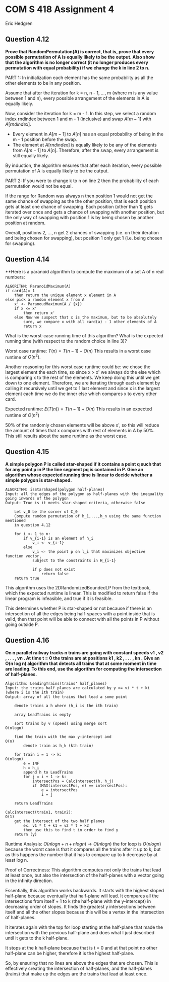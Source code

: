 # COM S 418 Assignment 4
Eric Hedgren

## Question 4.12
**Prove that RandomPermutation(A) is correct, that is, prove that every 
possible permutation of A is equally likely to be the output. Also show that 
the algorithm is no longer correct (it no longer produces every permutation 
with equal probability) if we change the k in line 2 to n.**

PART 1:
In initialization each element has the same probability as all the other elements to be in any position.

Assume that after the iteration for k = n, n - 1, ..., m (where m is any value between 1 and n), every possible arrangement of the elements in A is equally likely.

Now, consider the iteration for k = m - 1. In this step, we select a random index rndindex between 1 and m - 1 (inclusive) and swap $A[m - 1]$ with $A[rndindex]$.
- Every element in $A[m - 1]$ to $A[n]$ has an equal probability of being in the m - 1 position before the swap.
- The element at $A[rndindex]$ is equally likely to be any of the elements from $A[m - 1]$ to $A[n]$.
Therefore, after the swap, every arrangement is still equally likely.

By induction, the algorithm ensures that after each iteration, every possible permutation of A is equally likely to be the output.

PART 2:
If you were to change k to n on line 2 then the probability of each permutation would not be equal. 

If the range for Random was always n then position 1 would not get the same chance  of swapping as the the other position, that is each position gets at least one chance of swapping. Each position (other than 1) gets iterated over once and gets a chance of swapping with another position, but the only way of swapping with position 1 is by being chosen by another position at random.

Overall, positions 2, ..., n get 2 chances of swapping (i.e. on their iteration and being chosen for swapping), but position 1 only get 1 (i.e. being chosen for swapping).


## Question 4.14
**Here is a paranoid algorithm to compute the maximum of a set A of n real 
numbers: 
```
ALGORITHM: ParanoidMaximum(A)
if card(A)= 1
	then return the unique element x element in A
else pick a random element x from A
	x' <- ParanoudMaximum(A / {x})
	if x <= x'
		then return x'
	else Now we suspect that x is the maximum, but to be absolutely
		sure, we compare x with all card(a) - 1 other elements of A
		return x
```
What is the worst-case running time of this algorithm? What is the 
expected running time (with respect to the random choice in line 3)? 

Worst case runtime:
$T(n) = T(n - 1) + O(n)$
This results in a worst case runtime of $O(n^2)$.

Another reasoning for this worst case runtime could be: we chose the largest element the each time, so since x > x' we always do the else which is comparing x to the rest of the elements. We keep doing this until we get down to one element. Therefore, we are iterating through each element by calling it recursively until we get to 1 last element and since x is the largest element each time we do the inner else which compares x to every other card.

Expected runtime:
$E(T(n))=T(n-1)+O(n)$
This results in an expected runtime of $O(n^2)$

50% of the randomly chosen elements will be above x', so this will reduce the amount of times that x compares with rest of elements in A by 50%. This still results about the same runtime as the worst case.

## Question 4.15
**A simple polygon P is called star-shaped if it contains a point q such 
that for any point p in P the line segment pq is contained in P. Give 
an algorithm whose expected running time is linear to decide whether a 
simple polygon is star-shaped.**

```
ALGORITHM: isStarShaped(polygon half-planes)
Input: all the edges of the polygon as half-planes with the inequality going inwards of the polygon
Output: True is it meets star-shaped criteria, otherwise false

	Let v_0 be the corner of C_0
	Compute random permutation of h_1,...,h_n using the same function mentioned
	in question 4.12
	
	for i <- 1 to n:
		if v_{i-1} is an element of h_i
			v_i <- v_{i-1}
		else
			v_i <- the point p on l_i that maximizes objective function vector,
			subject to the constraints in H_{i-1}

			if p does not exist
				return false
	return true
```

This algorithm uses the 2DRandomizedBoundedLP from the textbook, which the expected runtime is linear. This is modified to return false if the linear program is infeasible, and true if it is feasible.

This determines whether P is star-shaped or not because if there is an intersection of all the edges being half-spaces with a point inside that is valid, then that point will be able to connect with all the points in P without going outside P.

## Question 4.16
**On n parallel railway tracks n trains are going with constant speeds v1 , 
v2 , . . . , vn . At time t = 0 the trains are at positions k1 , k2 , . . . , kn . Give an 
O(n log n) algorithm that detects all trains that at some moment in time 
are leading. To this end, use the algorithm for computing the intersection 
of half-planes.** 

```
Algorithm: LeadingTrains(trains' half_planes)
Input: the trains half_planes are calculated by y >= vi * t + ki
(where i is the ith train)
Output: array of all the trains that lead a some point

	denote trains a h where (h_i is the ith train)

	array LeadTrains is empty

	sort trains by v (speed) using merge sort                            O(nlogn)

	find the train with the max y-intercept and                              O(n)
		denote train as h_k (kth train)
	
	for train i = 1 -> k:                                                O(nlogn)
		e = INF
		h = h_i
		append h to LeadTrains
		for j = i + 1 -> k:
			intersectPos = CalcIntersect(h, h_j)
			if (MAX(intersectPos, e) == intersectPos):
				e = intersectPos
				i = j
				
	return LeadTrains

CalcIntersect(train1, train2):                                           O(1)
	get the intersect of the two half planes
		ex. v1 * t + k1 = v2 * t + k2
		then use this to find t in order to find y
	return (y)

```

Runtime Analysis:
$O(nlogn + n + nlogn) \rightarrow O(nlogn)$ 
the for loop is $O(nlogn)$ because the worst case is that it compares all the trains after it up to k, but as this happens the number that it has to compare up to k decrease by at least log n.

Proof of Correctness:
This algorithm computes not only the trains that lead at least once, but also the intersection of the half-planes with a vector going in the infinity direction.

Essentially, this algorithm works backwards. It starts with the highest sloped half-plane because eventually that half-plane will lead. It compares all the intersections from itself + 1 to k (the half-plane with the y-intercept) in decreasing order of slopes. It finds the greatest y intersections between itself and all the other slopes because this will be a vertex in the intersection of half-planes.

It iterates again with the top for loop starting at the half-plane that made the intersection with the previous half-plane and does what I just described until it gets to the k half-plane.

It stops at the k half-plane because that is t = 0 and at that point no other half-plane can be higher, therefore it is the highest half-plane.

So, by ensuring that no lines are above the edges that are chosen. This is effectively creating the intersection of half-planes, and the half-planes (trains) that make up the edges are the trains that lead at least once.